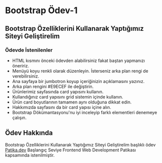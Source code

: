 # Bootstrap Ödev-1
## Bootstrap Özelliklerini Kullanarak Yaptığımız Siteyi Geliştirelim
### Ödevde İstenilenler
- HTML kısmını önceki ödevden alabilirsiniz fakat baştan yapmanızı öneririz.
- Menüyü koyu renkli olarak düzenleyin. İsterseniz arka plan rengi de verebilirsiniz.
- Ana sayfaya bir jumbotron koyup içeriğinizin açıklamasını yazınız.
- Arka plan rengini #E9ECEF ile değiştirin.
- Ürünlerimiz sayfasında card yapısını kullanın.
- Kullandığınız card yapısını grid sistemin içinde kullanın.
- Ürün card boyutlarının tamamen aynı olduğuna dikkat edin.
- Hakkımızda sayfasını da bir card yapısı içine alın.
- Bootstrap Dökümantasyonu'nu iyi inceleyip farklı elementleri denemeye çalışın.
## Ödev Hakkında
Bootstrap Özelliklerini Kullanarak Yaptığımız Siteyi Geliştirelim başlıklı ödev [Patika.dev](https://patika-prod.s3.eu-central-1.amazonaws.com/staticFiles/patikaLogo.png) Başlangıç Seviye Frontend Web Development Patikası kapsamında istenilmiştir.
